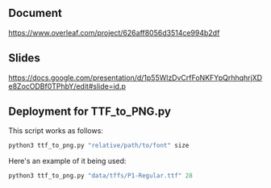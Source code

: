 ## Document
https://www.overleaf.com/project/626aff8056d3514ce994b2df

## Slides
https://docs.google.com/presentation/d/1p55WlzDvCrfFoNKFYpQrhhqhrjXDe8ZocODBf0TPhbY/edit#slide=id.p

## Deployment for TTF_to_PNG.py

This script works as follows:

```python
python3 ttf_to_png.py "relative/path/to/font" size
```
Here's an example of it being used:

```python
python3 ttf_to_png.py "data/tffs/P1-Regular.ttf" 28   
```
